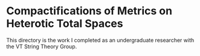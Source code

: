 # Compactifications of Metrics on Heterotic Total Spaces

This directory is the work I completed as an undergraduate researcher with the VT String Theory Group.

<a href="/pdfs/ProjMarr_slides.pdf" class="image fit"><img src="images/marr_pic.jpg" alt=""></a>
